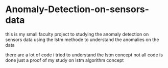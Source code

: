 # Anomaly-Detection-on-sensors-data

this is my small faculty project to studying the anomaly detection on sensors data
using the lstm methode to understand the anomalies on the data

there are a lot of code i tried to understand the lstm concept not all code is done
just a proof of my study on lstm algorithm concept 
